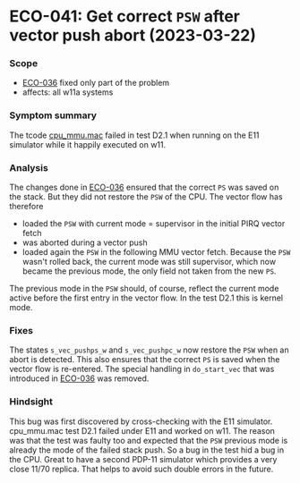 # ECO-041: Get correct `PSW` after vector push abort  (2023-03-22)

### Scope
- [ECO-036](ECO-036-vpush_abort_ps.md) fixed only part of the problem
- affects: all w11a systems

### Symptom summary
The tcode [cpu_mmu.mac](../tools/tcode/cpu_mmu.mac) failed in test D2.1 when
running on the E11 simulator while it happily executed on w11.

### Analysis
The changes done in [ECO-036](ECO-036-vpush_abort_ps.md) ensured that the
correct `PS` was saved on the stack. But they did not restore the `PSW` of
the CPU. The vector flow has therefore
- loaded the `PSW` with current mode = supervisor in the initial PIRQ
  vector fetch
- was aborted during a vector push
- loaded again the `PSW` in the following MMU vector fetch. Because the `PSW`
  wasn't rolled back, the current mode was still supervisor, which now became
  the previous mode, the only field not taken from the new `PS`.

The previous mode in the `PSW` should, of course, reflect the current mode
active before the first entry in the vector flow. In the test D2.1 this is
kernel mode.

### Fixes
The states `s_vec_pushps_w` and `s_vec_pushpc_w` now restore the `PSW`
when an abort is detected. This also ensures that the correct `PS` is
saved when the vector flow is re-entered. The special handling in
`do_start_vec` that was introduced in [ECO-036](ECO-036-vpush_abort_ps.md)
was removed.

### Hindsight
This bug was first discovered by cross-checking with the E11 simulator. 
cpu_mmu.mac test D2.1 failed under E11 and worked on w11. The reason was that
the test was faulty too and expected that the `PSW` previous mode is already
the mode of the failed stack push. So a bug in the test hid a bug in the CPU.
Great to have a second PDP-11 simulator which provides a very close 11/70
replica. That helps to avoid such double errors in the future.
